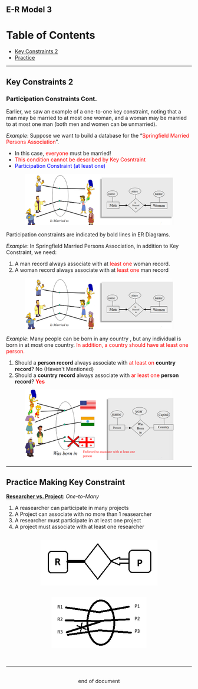## E-R Model 3
# Table of Contents
- [Key Constraints 2](#key-constraints-2)
- [Practice](#practice-making-key-constraint)
---
## Key Constraints 2
### Participation Constraints Cont.
Earlier, we saw an example of a one-to-one key constraint, noting that a man may be married to at most one woman, and a woman may be married to at most one man (both men and women can be unmarried).

*Example*: Suppose we want to build a database for the “<span style="color:red">Springfield Married Persons Association</span>”.
- In this case, <span style="color:red">everyone</span> must be married!
- <span style="color:red">This condition cannot be described by Key Cosntraint</span>
- <span style="color:blue">Participation Constraint (at least one)</span>
<div style="margin-left: auto; margin-right: auto; width: 80%">

![Participation Constraints 1](Images\ERM3\ERM3_1.png) </div>

Participation constraints are indicated by bold lines in ER Diagrams.

*Example*: In Springfield Married Persons Association, in addition to Key Constraint, we need:
1. A man record always associate with at <span style="color: red">least one</span> woman record.
2. A woman record always associate with at <span style="color: red">least one</span> man record
<div style="margin-left: auto; margin-right: auto; width: 80%">

![Participation Constraints 2](Images\ERM3\ERM3_1.png) </div>


*Example*: Many people can be born in any country , but any individual is born in at most one country. 
<span style="color: red"> In addition, a country should have at least one person.</span>
1. Should a **person record**  always associate with <span style="color:red">at least on</span> **country record**? No (Haven't Mentioned)
2. Should a **country record** always associate with <span style ="color:red">ar least one</span> **person record**? **<span style ="color:red">Yes</span>**
<div style="margin-left: auto; margin-right: auto; width: 80%">

![Participation Constraints 3](Images\ERM3\ERM3_2.png) </div>

---
## Practice Making Key Constraint
<u>**Researcher vs. Project**</u>: *One-to-Many*
1. A reasearcher can participate in many projects
2. A Project can associate with no more than 1 reasearcher
3. A researcher must participate in at least one project
4. A project must associate with at least one researcher
<div style="display:flex; justify-content: center;">

![Key Constraint 1](Images\ERM3\ERM3_3.png)
</div>
<div style="display:flex; justify-content: center;">

![Key Constraint 2](Images\ERM3\ERM3_4.png) </div><br>

---
<br>
<div style="display:relative; text-align: center;">end of document</div>
